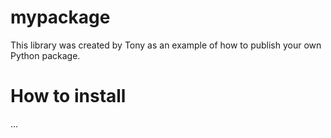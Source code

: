 # mypackage
This library was created by Tony as an example of how to publish your own Python package.

# How to install
...
